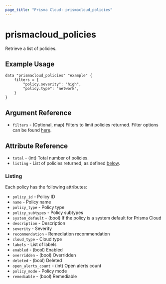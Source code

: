 ```yaml
---
page_title: "Prisma Cloud: prismacloud_policies"
---
```


# prismacloud_policies

Retrieve a list of policies.

## Example Usage

```hcl
data "prismacloud_policies" "example" {
    filters = {
        "policy.severity": "high",
        "policy.type": "network",
    }
}
```

## Argument Reference

* `filters` - (Optional, map) Filters to limit policies returned.  Filter options can be found [here](https://prisma.pan.dev/api/cloud/cspm/policy#operation/get-policies).

## Attribute Reference

* `total` - (int) Total number of policies.
* `listing` - List of policies returned, as defined [below](#listing).

### Listing

Each policy has the following attributes:

* `policy_id` - Policy ID
* `name` - Policy name
* `policy_type` - Policy type
* `policy_subtypes` - Policy subtypes
* `system_default` - (bool) If the policy is a system default for Prisma Cloud
* `description` - Description
* `severity` - Severity
* `recommendation` - Remediation recommendation
* `cloud_type` - Cloud type
* `labels` - List of labels
* `enabled` - (bool) Enabled
* `overridden` - (bool) Overridden
* `deleted` - (bool) Deleted
* `open_alerts_count` - (int) Open alerts count
* `policy_mode` - Policy mode
* `remediable` - (bool) Remediable

